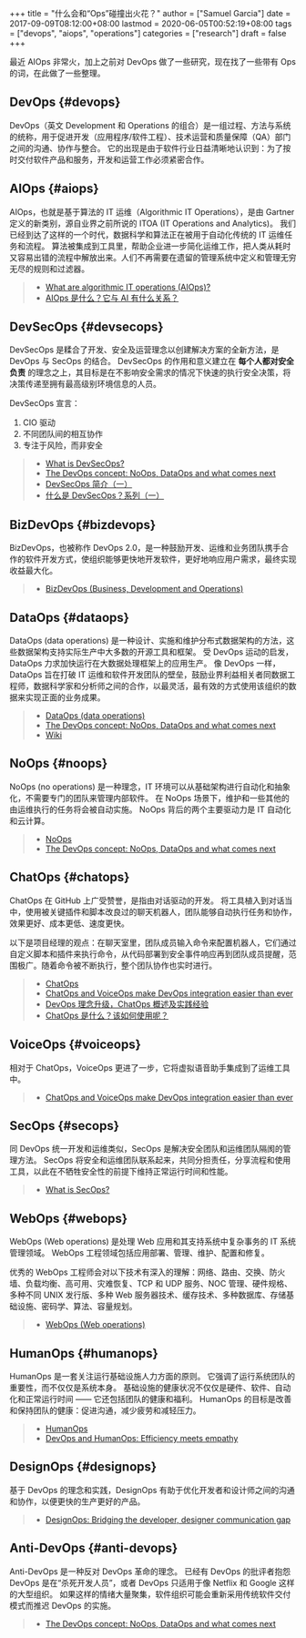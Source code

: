 +++
title = "什么会和“Ops”碰撞出火花？"
author = ["Samuel Garcia"]
date = 2017-09-09T08:12:00+08:00
lastmod = 2020-06-05T00:52:19+08:00
tags = ["devops", "aiops", "operations"]
categories = ["research"]
draft = false
+++

最近 AIOps 非常火，加上之前对 DevOps 做了一些研究，现在找了一些带有 Ops 的词，在此做了一些整理。

<!--more-->


## DevOps {#devops}

DevOps（英文 Development 和 Operations 的组合）是一组过程、方法与系统的统称，用于促进开发（应用程序/软件工程）、技术运营和质量保障（QA）部门之间的沟通、协作与整合。
它的出现是由于软件行业日益清晰地认识到：为了按时交付软件产品和服务，开发和运营工作必须紧密合作。


## AIOps {#aiops}

AIOps，也就是基于算法的 IT 运维（Algorithmic IT Operations），是由 Gartner 定义的新类别，源自业界之前所说的 ITOA (IT Operations and Analytics)。
我们已经到达了这样的一个时代，数据科学和算法正在被用于自动化传统的 IT 运维任务和流程。
算法被集成到工具里，帮助企业进一步简化运维工作，把人类从耗时又容易出错的流程中解放出来。人们不再需要在遗留的管理系统中定义和管理无穷无尽的规则和过滤器。

> -   [What are algorithmic IT operations (AIOps)?](https://www.quora.com/What-are-algorithmic-IT-operations-AIOps)
> -   [AIOps 是什么？它与 AI 有什么关系？](http://www.infoq.com/cn/news/2017/06/AIOps-ai-relation)


## DevSecOps {#devsecops}

DevSecOps 是糅合了开发、安全及运营理念以创建解决方案的全新方法，是 DevOps 与 SecOps 的结合。
DevSecOps 的作用和意义建立在 **每个人都对安全负责** 的理念之上，其目标是在不影响安全需求的情况下快速的执行安全决策，将决策传递至拥有最高级别环境信息的人员。

DevSecOps 宣言：

1.  CIO 驱动
2.  不同团队间的相互协作
3.  专注于风险，而非安全

> -   [What is DevSecOps?](http://www.devsecops.org/blog/2015/2/15/what-is-devsecops)
> -   [The DevOps concept: NoOps, DataOps and what comes next](http://devopsagenda.techtarget.com/opinion/The-DevOps-concept-NoOps-DataOps-and-what-comes-next)
> -   [DevSecOps 简介（一）](http://blog.oneapm.com/apm-tech/643.html)
> -   [什么是 DevSecOps？系列（一）](http://blog.oneapm.com/apm-tech/507.html)


## BizDevOps {#bizdevops}

BizDevOps，也被称作 DevOps 2.0，是一种鼓励开发、运维和业务团队携手合作的软件开发方式，使组织能够更快地开发软件，更好地响应用户需求，最终实现收益最大化。

> -   [BizDevOps (Business, Development and Operations)](http://searchsoftwarequality.techtarget.com/definition/BizDevOps-Business-Development-and-Operations)


## DataOps {#dataops}

DataOps (data operations) 是一种设计、实施和维护分布式数据架构的方法，这些数据架构支持实际生产中大多数的开源工具和框架。
受 DevOps 运动的启发，DataOps 力求加快运行在大数据处理框架上的应用生产。
像 DevOps 一样，DataOps 旨在打破 IT 运维和软件开发团队的壁垒，鼓励业界利益相关者同数据工程师，数据科学家和分析师之间的合作，以最灵活，最有效的方式使用该组织的数据来实现正面的业务成果。

> -   [DataOps (data operations)](http://searchdatamanagement.techtarget.com/definition/DataOps)
> -   [The DevOps concept: NoOps, DataOps and what comes next](http://devopsagenda.techtarget.com/opinion/The-DevOps-concept-NoOps-DataOps-and-what-comes-next)
> -   [Wiki](https://en.wikipedia.org/wiki/DataOps)


## NoOps {#noops}

NoOps (no operations) 是一种理念，IT 环境可以从基础架构进行自动化和抽象化，不需要专门的团队来管理内部软件。
在 NoOps 场景下，维护和一些其他的由运维执行的任务将会被自动实施。
NoOps 背后的两个主要驱动力是 IT 自动化和云计算。

> -   [NoOps](http://searchcloudapplications.techtarget.com/definition/noops)
> -   [The DevOps concept: NoOps, DataOps and what comes next](http://devopsagenda.techtarget.com/opinion/The-DevOps-concept-NoOps-DataOps-and-what-comes-next)


## ChatOps {#chatops}

ChatOps 在 GitHub 上广受赞誉，是指由对话驱动的开发。
将工具植入到对话当中，使用被关键插件和脚本改良过的聊天机器人，团队能够自动执行任务和协作，效果更好、成本更低、速度更快。

以下是项目经理的观点：在聊天室里，团队成员输入命令来配置机器人，它们通过自定义脚本和插件来执行命令，从代码部署到安全事件响应再到团队成员提醒，范围极广。随着命令被不断执行，整个团队协作也实时进行。

> -   [ChatOps](http://searchitoperations.techtarget.com/definition/ChatOps)
> -   [ChatOps and VoiceOps make DevOps integration easier than ever](http://devopsagenda.techtarget.com/opinion/ChatOps-and-VoiceOps-make-DevOps-integration-easier-than-ever)
> -   [DevOps 理念升级，ChatOps 概述及实践经验](http://www.csdn.net/article/a/2017-04-10/15926999)
> -   [ChatOps 是什么？该如何使用呢？](http://blog.daocloud.io/chatops-pagerduty/)


## VoiceOps {#voiceops}

相对于 ChatOps，VoiceOps 更进了一步，它将虚拟语音助手集成到了运维工具中。

> -   [ChatOps and VoiceOps make DevOps integration easier than ever](http://devopsagenda.techtarget.com/opinion/ChatOps-and-VoiceOps-make-DevOps-integration-easier-than-ever)


## SecOps {#secops}

同 DevOps 统一开发和运维类似，SecOps 是解决安全团队和运维团队隔阂的管理方法。
SecOps 将安全和运维团队联系起来，共同分担责任，分享流程和使用工具，以此在不牺牲安全性的前提下维持正常运行时间和性能。

> -   [What is SecOps?](https://www.govloop.com/what-is-secops/)


## WebOps {#webops}

WebOps (Web operations) 是处理 Web 应用和其支持系统中复杂事务的 IT 系统管理领域。
WebOps 工程领域包括应用部署、管理、维护、配置和修复。

优秀的 WebOps 工程师会对以下技术有深入的理解：网络、路由、交换、防火墙、负载均衡、高可用、灾难恢复、TCP 和 UDP 服务、NOC 管理、硬件规格、多种不同 UNIX 发行版、多种 Web 服务器技术、缓存技术、多种数据库、存储基础设施、密码学、算法、容量规划。

> -   [WebOps (Web operations)](http://whatis.techtarget.com/definition/WebOps-Web-operations)


## HumanOps {#humanops}

HumanOps 是一套关注运行基础设施人力方面的原则。
它强调了运行系统团队的重要性，而不仅仅是系统本身。
基础设施的健康状况不仅仅是硬件、软件、自动化和正常运行时间 —— 它还包括团队的健康和福利。
HumanOps 的目标是改善和保持团队的健康：促进沟通，减少疲劳和减轻压力。

> -   [HumanOps](https://github.com/HumanOps/HumanOps/blob/master/HumanOps.rst)
> -   [DevOps and HumanOps: Efficiency meets empathy](http://devopsagenda.techtarget.com/opinion/DevOps-and-HumanOps-Efficiency-meets-empathy)


## DesignOps {#designops}

基于 DevOps 的理念和实践，DesignOps 有助于优化开发者和设计师之间的沟通和协作，以便更快的生产更好的产品。

> -   [DesignOps: Bridging the developer, designer communication gap](http://searchsoftwarequality.techtarget.com/news/450421998/DesignOps-Bridging-the-developer-designer-communication-gap)


## Anti-DevOps {#anti-devops}

Anti-DevOps 是一种反对 DevOps 革命的理念。
已经有 DevOps 的批评者抱怨 DevOps 是在“杀死开发人员”，或者 DevOps 只适用于像 Netflix 和 Google 这样的大型组织。
如果这样的情绪大量聚集，软件组织可能会重新采用传统软件交付模式而推迟 DevOps 的实施。

> -   [The DevOps concept: NoOps, DataOps and what comes next](http://devopsagenda.techtarget.com/opinion/The-DevOps-concept-NoOps-DataOps-and-what-comes-next)
